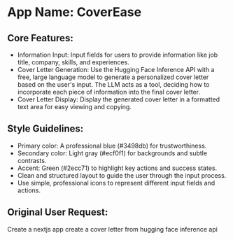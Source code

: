 # **App Name**: CoverEase

## Core Features:

- Information Input: Input fields for users to provide information like job title, company, skills, and experiences.
- Cover Letter Generation: Use the Hugging Face Inference API with a free, large language model to generate a personalized cover letter based on the user's input. The LLM acts as a tool, deciding how to incorporate each piece of information into the final cover letter.
- Cover Letter Display: Display the generated cover letter in a formatted text area for easy viewing and copying.

## Style Guidelines:

- Primary color: A professional blue (#3498db) for trustworthiness.
- Secondary color: Light gray (#ecf0f1) for backgrounds and subtle contrasts.
- Accent: Green (#2ecc71) to highlight key actions and success states.
- Clean and structured layout to guide the user through the input process.
- Use simple, professional icons to represent different input fields and actions.

## Original User Request:
Create a nextjs app create a cover letter from hugging face inference api
  
